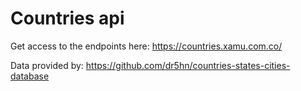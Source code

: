 # Countries api

Get access to the endpoints here: https://countries.xamu.com.co/

Data provided by: https://github.com/dr5hn/countries-states-cities-database
